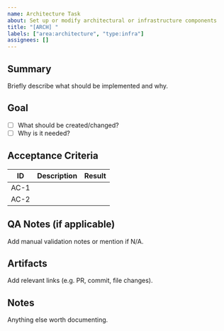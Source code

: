 ```yaml
---
name: Architecture Task
about: Set up or modify architectural or infrastructure components
title: "[ARCH] "
labels: ["area:architecture", "type:infra"]
assignees: []
---
```


## Summary

Briefly describe what should be implemented and why.

## Goal

- [ ] What should be created/changed?
- [ ] Why is it needed?

## Acceptance Criteria

| ID | Description | Result |
|----|-------------|--------|
| AC-1 |  |  |
| AC-2 |  |  |

## QA Notes (if applicable)

Add manual validation notes or mention if N/A.

## Artifacts

Add relevant links (e.g. PR, commit, file changes).

## Notes

Anything else worth documenting.
